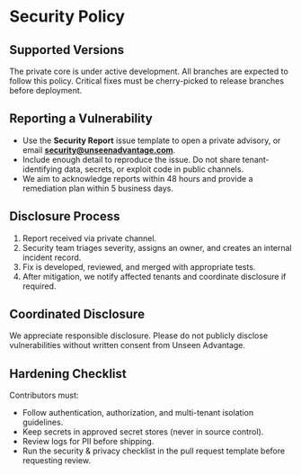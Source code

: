 # Security Policy

## Supported Versions
The private core is under active development. All branches are expected to follow this policy. Critical fixes must be cherry-picked to release branches before deployment.

## Reporting a Vulnerability
- Use the **Security Report** issue template to open a private advisory, or email **security@unseenadvantage.com**.
- Include enough detail to reproduce the issue. Do not share tenant-identifying data, secrets, or exploit code in public channels.
- We aim to acknowledge reports within 48 hours and provide a remediation plan within 5 business days.

## Disclosure Process
1. Report received via private channel.
2. Security team triages severity, assigns an owner, and creates an internal incident record.
3. Fix is developed, reviewed, and merged with appropriate tests.
4. After mitigation, we notify affected tenants and coordinate disclosure if required.

## Coordinated Disclosure
We appreciate responsible disclosure. Please do not publicly disclose vulnerabilities without written consent from Unseen Advantage.

## Hardening Checklist
Contributors must:
- Follow authentication, authorization, and multi-tenant isolation guidelines.
- Keep secrets in approved secret stores (never in source control).
- Review logs for PII before shipping.
- Run the security & privacy checklist in the pull request template before requesting review.